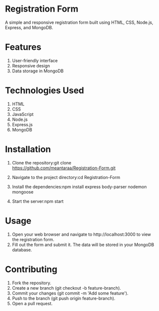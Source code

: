 # Registration Form
A simple and responsive registration form built using HTML, CSS, Node.js, Express, and MongoDB.

# Features 
1. User-friendly interface
2. Responsive design
3. Data storage in MongoDB

# Technologies Used
1. HTML
2. CSS
3. JavaScript
4. Node.js
5. Express.js
6. MongoDB

# Installation
1. Clone the repository:git clone https://github.com/meantaraa/Registration-Form.git

2. Navigate to the project directory:cd Registration-Form

3. Install the dependencies:npm install express body-parser nodemon mongoose

4. Start the server:npm start 

# Usage
1. Open your web browser and navigate to http://localhost:3000 to view the registration form.
2. Fill out the form and submit it. The data will be stored in your MongoDB database.



# Contributing
1. Fork the repository.
2. Create a new branch (git checkout -b feature-branch).
3. Commit your changes (git commit -m 'Add some feature').
4. Push to the branch (git push origin feature-branch).
5. Open a pull request.

